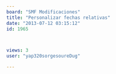 ```yaml
---
board: "SMF Modificaciones"
title: "Personalizar fechas relativas"
date: "2013-07-12 03:15:12"
id: 1965



views: 3
user: "yap320sorgesoureDug"

---
```

